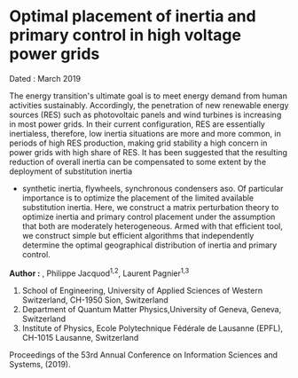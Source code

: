 # Optimal placement of inertia and primary control in high voltage power grids
Dated : March 2019


The energy transition's ultimate goal is to meet energy demand
 from human activities sustainably. Accordingly, the penetration
 of new renewable energy sources (RES) such as photovoltaic 
 panels and wind turbines is increasing in most power grids.
 In their current configuration, RES are essentially inertialess,
 therefore, low inertia situations are more and more common,
  in periods of high RES production, making grid stability
 a high concern in power grids with high share of RES. It has been
 suggested that the resulting reduction of overall inertia can be
 compensated to some extent by the deployment of substitution inertia
 - synthetic inertia, flywheels, synchronous condensers aso. 
 Of particular importance is to optimize the placement of the limited
 available substitution inertia. Here, we construct a matrix perturbation
 theory to optimize inertia and primary control placement under the
  assumption that both are moderately heterogeneous. Armed with that
  efficient tool, we construct simple but efficient algorithms that
 independently determine the optimal geographical distribution of
  inertia and primary control.


**Author :** , Philippe Jacquod<sup>1,2</sup>, Laurent Pagnier<sup>1,3</sup>
1) School of Engineering, University of Applied Sciences of Western Switzerland, CH-1950 Sion, Switzerland
2) Department of Quantum Matter Physics,University of Geneva, Geneva, Switzerland
3) Institute of Physics, Ecole Polytechnique Fédérale de Lausanne (EPFL), CH-1015 Lausanne, Switzerland


Proceedings of the 53rd Annual Conference on Information Sciences and Systems, (2019).

 
<!-- keywords: Network Robustness, -->
<!-- link: -->